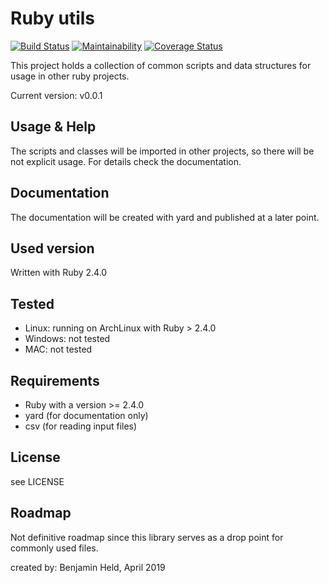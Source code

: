 # Ruby utils
[![Build Status](https://travis-ci.org/SettRaziel/ruby_utils.svg?branch=master)](https://travis-ci.org/SettRaziel/ruby_utils)
[![Maintainability](https://api.codeclimate.com/v1/badges/418567cd132f98b4941c/maintainability)](https://codeclimate.com/github/SettRaziel/ruby_utils/maintainability)
[![Coverage Status](https://coveralls.io/repos/github/SettRaziel/ruby_utils/badge.svg?branch=master)](https://coveralls.io/github/SettRaziel/ruby_utils?branch=master)

This project holds a collection of common scripts and data structures for usage in other ruby projects.

Current version: v0.0.1

## Usage & Help
The scripts and classes will be imported in other projects, so there will be not explicit usage.
For details check the documentation.

## Documentation
The documentation will be created with yard and published at a later point.

## Used version
Written with Ruby 2.4.0

## Tested
* Linux: running on ArchLinux with Ruby > 2.4.0
* Windows: not tested
* MAC: not tested

## Requirements
* Ruby with a version >= 2.4.0
* yard (for documentation only)
* csv (for reading input files)

## License
see LICENSE

## Roadmap
Not definitive roadmap since this library serves as a drop point for commonly used files.

created by: Benjamin Held, April 2019
